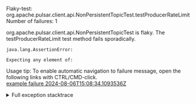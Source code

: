         
Flaky-test: org.apache.pulsar.client.api.NonPersistentTopicTest.testProducerRateLimit
Number of failures: 1

org.apache.pulsar.client.api.NonPersistentTopicTest is flaky. The testProducerRateLimit test method fails sporadically.

```
java.lang.AssertionError:

Expecting any element of:
```

Usage tip: To enable automatic navigation to failure message, open the following links with CTRL/CMD-click.  
[example failure 2024-08-06T15:08:34.1093536Z](https://github.com/apache/pulsar/actions/runs/10268888653/job/28413587037#step:10:725)  


<details>
<summary>Full exception stacktrace</summary>
<code><pre>
java.lang.AssertionError:

Expecting any element of:
</pre></code>
</details>

